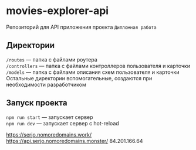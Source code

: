 # movies-explorer-api

Репозиторий для API приложения проекта `Дипломная работа`

## Директории

`/routes` — папка с файлами роутера  
`/controllers` — папка с файлами контроллеров пользователя и карточки  
`/models` — папка с файлами описания схем пользователя и карточки  
Остальные директории вспомогательные, создаются при необходимости разработчиком

## Запуск проекта

`npm run start` — запускает сервер  
`npm run dev` — запускает сервер с hot-reload

https://serjo.nomoredomains.work/
https://api.serjo.nomoredomains.monster/
84.201.166.64
